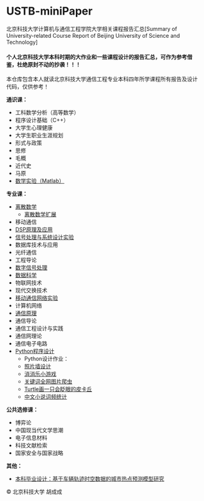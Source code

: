 # USTB-miniPaper
北京科技大学计算机与通信工程学院大学相关课程报告汇总[Summary of University-related Course Report of Beijing University of Science and Technology]

#### 个人北京科技大学本科时期的大作业和一些课程设计的报告汇总，可作为参考借鉴，杜绝原封不动的抄袭！！！

本仓库包含本人就读北京科技大学通信工程专业本科四年所学课程所有报告及设计代码，仅供参考！

**通识课：**
+ 工科数学分析（高等数学）
+ 程序设计基础（C++）
+ 大学生心理健康
+ 大学生职业生涯规划
+ 形式与政策
+ 思修
+ 毛概
+ 近代史
+ 马原
+ [数学实验（Matlab）](https://github.com/JackHCC/Routing-Algorithm)

**专业课：**
+ [离散数学](https://github.com/JackHCC/Dijkstra-bjSubway)
  - [离散数学扩展](https://github.com/JackHCC/GUI-bjSubway)
+ 移动通信
+ [DSP原理及应用](https://github.com/JackHCC/DSP-for-Conv-and-FFT)
+ [信号处理与系统设计实验](https://github.com/JackHCC/Assignment-for-DSP-Experiment)
+ 数据库技术与应用
+ 光纤通信
+ 工程导论
+ [数字信号处理](https://github.com/JackHCC/Audio-Digital-Processing)
+ [数据科学](https://github.com/JackHCC/Apriori-and-FP_Growth)
+ 物联网技术
+ 现代交换技术
+ [移动通信网络实验](https://github.com/JackHCC/EGo1-Vivado-Lock)
+ 计算机网络
+ [通信原理](https://github.com/JackHCC/Correspondence-Principle-Experiment-for-LabView)
+ 通信导论
+ 通信工程设计与实践
+ 通信网理论
+ 通信电子电路
+ [Python程序设计](https://github.com/JackHCC/Photo-Edit)
  + Python设计作业：
  -   [照片墙设计](https://github.com/JackHCC/SlideShow)
  -   [消消乐小游戏](https://github.com/JackHCC/Elimination-Game)
  -   [关键词全网图片爬虫](https://github.com/JackHCC/KeyWord-Crawler)
  -   [Turtle画一只会眨眼的皮卡丘](https://github.com/JackHCC/Draw-Pikaqiu)
  -   [中文小说词频统计](https://github.com/JackHCC/Word-Counting)

**公共选修课：**
+ 博弈论
+ 中国现当代文学思潮
+ 电子信息材料
+ 科技文献检索
+ 国家安全与国家战略

**其他：**
+ [本科毕业设计：基于车辆轨迹时空数据的城市热点预测模型研究](https://github.com/JackHCC/Graduation-Design)



© 北京科技大学 胡成成
